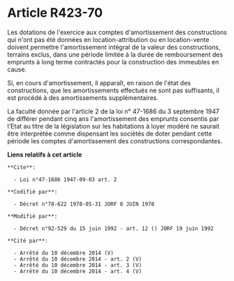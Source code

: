 # Article R423-70

Les dotations de l'exercice aux comptes d'amortissement des constructions qui n'ont pas été données en location-attribution
ou en location-vente doivent permettre l'amortissement intégral de la valeur des constructions, terrains exclus, dans une
période limitée à la durée de remboursement des emprunts à long terme contractés pour la construction des immeubles en cause.

Si, en cours d'amortissement, il apparaît, en raison de l'état des constructions, que les amortissements effectués ne sont
pas suffisants, il est procédé à des amortissements supplémentaires.

La faculté donnée par l'article 2 de la loi n° 47-1686 du 3 septembre 1947 de différer pendant cinq ans l'amortissement des
emprunts consentis par l'Etat au titre de la législation sur les habitations à loyer modéré ne saurait être interprétée comme
dispensant les sociétés de doter pendant cette période les comptes d'amortissement des constructions correspondantes.

**Liens relatifs à cet article**

	**Cite**:

	  - Loi n°47-1686 1947-09-03 art. 2

	**Codifié par**:

	  - Décret n°78-622 1978-05-31 JORF 8 JUIN 1978

	**Modifié par**:

	  - Décret n°92-529 du 15 juin 1992 - art. 12 () JORF 19 juin 1992

	**Cité par**:

	  - Arrêté du 10 décembre 2014 (V)
	  - Arrêté du 10 décembre 2014 - art. 2 (V)
	  - Arrêté du 10 décembre 2014 - art. 3 (V)
	  - Arrêté du 10 décembre 2014 - art. 4 (V)
